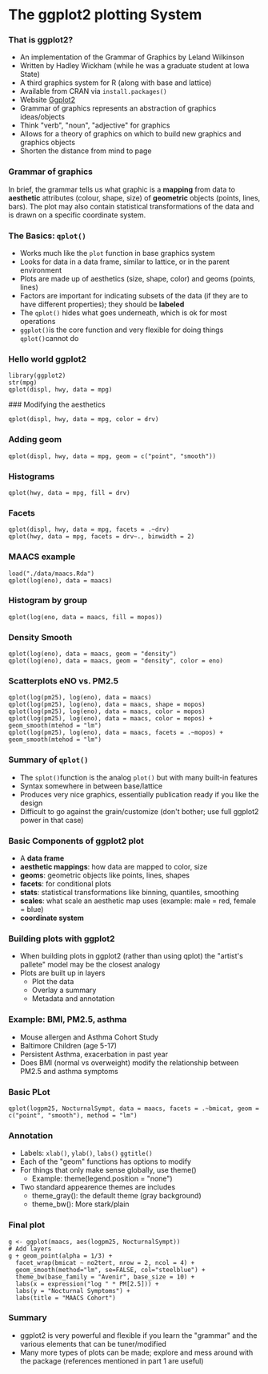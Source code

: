 # The ggplot2 plotting System

### That is ggplot2?

* An implementation of the Grammar of Graphics by Leland Wilkinson
* Written by Hadley Wickham (while he was a graduate student at Iowa State)
* A third graphics system for R (along with base and lattice)
* Available from CRAN via `install.packages()`
* Website [Ggplot2](http://ggplot2.org)
* Grammar of graphics represents an abstraction of graphics ideas/objects
* Think "verb", "noun", "adjective" for graphics
* Allows for a theory of graphics on which to build new graphics and graphics objects
* Shorten the distance from mind to page

### Grammar of graphics

In brief, the grammar tells us what graphic is a **mapping** from data to **aesthetic** attributes (colour, shape, size) of **geometric** objects (points, lines, bars). The plot may also contain statistical transformations of the data and is drawn on a specific coordinate system.

### The Basics: `qplot()`

* Works much like the `plot` function in base graphics system
* Looks for data in a data frame, similar to lattice, or in the parent environment
* Plots are made up of aesthetics (size, shape, color) and geoms (points, lines)
* Factors are important for indicating subsets of the data (if they are to have different properties); they should be **labeled**
* The `qplot()` hides what goes underneath, which is ok for most operations
* `ggplot()`is the core function and very flexible for doing things `qplot()`cannot do

### Hello world ggplot2

```
library(ggplot2)
str(mpg)
qplot(displ, hwy, data = mpg)
```

### Modifying the aesthetics

```
qplot(displ, hwy, data = mpg, color = drv)
```

### Adding geom

```
qplot(displ, hwy, data = mpg, geom = c("point", "smooth"))
```

### Histograms

```
qplot(hwy, data = mpg, fill = drv)
```

### Facets

```
qplot(displ, hwy, data = mpg, facets = .~drv)
qplot(hwy, data = mpg, facets = drv~., binwidth = 2)
```

### MAACS example

```
load("./data/maacs.Rda")
qplot(log(eno), data = maacs)
```

### Histogram by group

```
qplot(log(eno, data = maacs, fill = mopos))
```

### Density Smooth


```
qplot(log(eno), data = maacs, geom = "density")
qplot(log(eno), data = maacs, geom = "density", color = eno)
```

### Scatterplots eNO vs. PM2.5

```
qplot(log(pm25), log(eno), data = maacs)
qplot(log(pm25), log(eno), data = maacs, shape = mopos)
qplot(log(pm25), log(eno), data = maacs, color = mopos)
qplot(log(pm25), log(eno), data = maacs, color = mopos) + geom_smooth(mtehod = "lm")
qplot(log(pm25), log(eno), data = maacs, facets = .~mopos) + geom_smooth(mtehod = "lm")
```

### Summary of `qplot()`

* The `splot()`function is the analog `plot()` but with many built-in features
* Syntax somewhere in between base/lattice
* Produces very nice graphics, essentially publication ready if you like the design
* Difficult to go against the grain/customize (don't bother; use full ggplot2 power in that case)


### Basic Components of ggplot2 plot

* A **data frame**
* **aesthetic mappings**: how data are mapped to color, size
* **geoms**: geometric objects like points, lines, shapes
* **facets**: for conditional plots
* **stats**: statistical transformations like binning, quantiles, smoothing
* **scales**: what scale an aesthetic map uses (example: male = red, female = blue)
* **coordinate system**

### Building plots with ggplot2

* When building plots in ggplot2 (rather than using qplot) the "artist's pallete" model may be the closest analogy
* Plots are built up in layers
	- Plot the data
	- Overlay a summary
	- Metadata and annotation

### Example: BMI, PM2.5, asthma

* Mouse allergen and Asthma Cohort Study
* Baltimore Children (age 5-17)
* Persistent Asthma, exacerbation in past year
* Does BMI (normal vs overweight) modify the relationship between PM2.5 and asthma symptoms

### Basic PLot

```
qplot(logpm25, NocturnalSympt, data = maacs, facets = .~bmicat, geom = c("point", "smooth"), method = "lm")
```

### Annotation

* Labels: `xlab()`, `ylab()`, `labs()` `ggtitle()`
* Each of the "geom" functions has options to modify
* For things that only make sense globally, use theme()
	- Example: theme(legend.position = "none")
* Two standard appearence themes are includes
	- theme_gray(): the default theme (gray background)
	- theme_bw(): More stark/plain



### Final plot

```
g <- ggplot(maacs, aes(logpm25, NocturnalSympt))
# Add layers
g + geom_point(alpha = 1/3) + 
  facet_wrap(bmicat ~ no2tert, nrow = 2, ncol = 4) + 
  geom_smooth(method="lm", se=FALSE, col="steelblue") + 
  theme_bw(base_family = "Avenir", base_size = 10) + 
  labs(x = expression("log " * PM[2.5])) + 
  labs(y = "Nocturnal Symptoms") + 
  labs(title = "MAACS Cohort")
```

### Summary

* ggplot2 is very powerful and flexible if you learn the "grammar" and the various elements that can be tuner/modified
* Many more types of plots can be made; explore and mess around with the package (references mentioned in part 1 are useful)